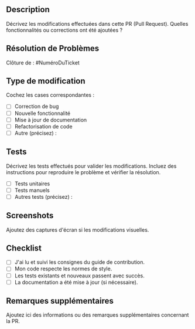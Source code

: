 ## Description

Décrivez les modifications effectuées dans cette PR (Pull Request). Quelles fonctionnalités ou corrections ont été ajoutées ? 

## Résolution de Problèmes

Clôture de : #NuméroDuTicket

## Type de modification

Cochez les cases correspondantes :

- [ ] Correction de bug
- [ ] Nouvelle fonctionnalité
- [ ] Mise à jour de documentation
- [ ] Refactorisation de code
- [ ] Autre (précisez) :

## Tests

Décrivez les tests effectués pour valider les modifications. Incluez des instructions pour reproduire le problème et vérifier la résolution. 

- [ ] Tests unitaires
- [ ] Tests manuels
- [ ] Autres tests (précisez) :

## Screenshots

Ajoutez des captures d'écran si les modifications visuelles.

## Checklist

- [ ] J'ai lu et suivi les consignes du guide de contribution.
- [ ] Mon code respecte les normes de style.
- [ ] Les tests existants et nouveaux passent avec succès.
- [ ] La documentation a été mise à jour (si nécessaire).

## Remarques supplémentaires

Ajoutez ici des informations ou des remarques supplémentaires concernant la PR.
